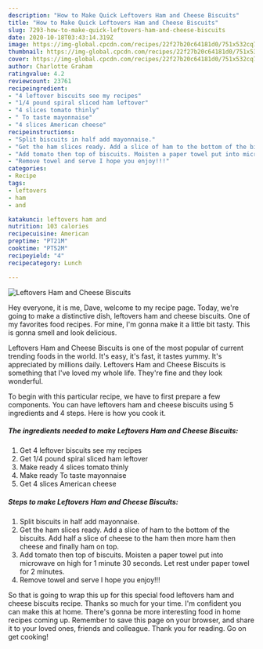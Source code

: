 ```yaml
---
description: "How to Make Quick Leftovers Ham and Cheese Biscuits"
title: "How to Make Quick Leftovers Ham and Cheese Biscuits"
slug: 7293-how-to-make-quick-leftovers-ham-and-cheese-biscuits
date: 2020-10-18T03:43:14.319Z
image: https://img-global.cpcdn.com/recipes/22f27b20c64181d0/751x532cq70/leftovers-ham-and-cheese-biscuits-recipe-main-photo.jpg
thumbnail: https://img-global.cpcdn.com/recipes/22f27b20c64181d0/751x532cq70/leftovers-ham-and-cheese-biscuits-recipe-main-photo.jpg
cover: https://img-global.cpcdn.com/recipes/22f27b20c64181d0/751x532cq70/leftovers-ham-and-cheese-biscuits-recipe-main-photo.jpg
author: Charlotte Graham
ratingvalue: 4.2
reviewcount: 23761
recipeingredient:
- "4 leftover biscuits see my recipes"
- "1/4 pound spiral sliced ham leftover"
- "4 slices tomato thinly"
- " To taste mayonnaise"
- "4 slices American cheese"
recipeinstructions:
- "Split biscuits in half add mayonnaise."
- "Get the ham slices ready. Add a slice of ham to the bottom of the biscuits. Add half a slice of cheese to the ham then more ham then cheese and finally ham on top."
- "Add tomato then top of biscuits. Moisten a paper towel put into microwave on high for 1 minute 30 seconds. Let rest under paper towel for 2 minutes."
- "Remove towel and serve I hope you enjoy!!!"
categories:
- Recipe
tags:
- leftovers
- ham
- and

katakunci: leftovers ham and 
nutrition: 103 calories
recipecuisine: American
preptime: "PT21M"
cooktime: "PT52M"
recipeyield: "4"
recipecategory: Lunch

---
```



![Leftovers Ham and Cheese Biscuits](https://img-global.cpcdn.com/recipes/22f27b20c64181d0/751x532cq70/leftovers-ham-and-cheese-biscuits-recipe-main-photo.jpg)

Hey everyone, it is me, Dave, welcome to my recipe page. Today, we're going to make a distinctive dish, leftovers ham and cheese biscuits. One of my favorites food recipes. For mine, I'm gonna make it a little bit tasty. This is gonna smell and look delicious.



Leftovers Ham and Cheese Biscuits is one of the most popular of current trending foods in the world. It's easy, it's fast, it tastes yummy. It's appreciated by millions daily. Leftovers Ham and Cheese Biscuits is something that I've loved my whole life. They're fine and they look wonderful.


To begin with this particular recipe, we have to first prepare a few components. You can have leftovers ham and cheese biscuits using 5 ingredients and 4 steps. Here is how you cook it.

<!--inarticleads1-->

##### The ingredients needed to make Leftovers Ham and Cheese Biscuits:

1. Get 4 leftover biscuits see my recipes
1. Get 1/4 pound spiral sliced ham leftover
1. Make ready 4 slices tomato thinly
1. Make ready  To taste mayonnaise
1. Get 4 slices American cheese




<!--inarticleads2-->

##### Steps to make Leftovers Ham and Cheese Biscuits:

1. Split biscuits in half add mayonnaise.
1. Get the ham slices ready. Add a slice of ham to the bottom of the biscuits. Add half a slice of cheese to the ham then more ham then cheese and finally ham on top.
1. Add tomato then top of biscuits. Moisten a paper towel put into microwave on high for 1 minute 30 seconds. Let rest under paper towel for 2 minutes.
1. Remove towel and serve I hope you enjoy!!!




So that is going to wrap this up for this special food leftovers ham and cheese biscuits recipe. Thanks so much for your time. I'm confident you can make this at home. There's gonna be more interesting food in home recipes coming up. Remember to save this page on your browser, and share it to your loved ones, friends and colleague. Thank you for reading. Go on get cooking!
